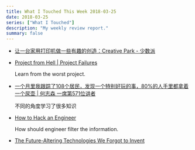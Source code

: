 ```yaml
---
title: What I Touched This Week 2018-03-25
date: 2018-03-25
series: ["What I Touched"]
description: "My weekly review report."
summary: false
---
```


* [让一台家用打印机做一些有趣的创造：Creative Park - 少数派](https://sspai.com/post/43694)
* [Project from Hell | Project Failures](https://projectfailures.wordpress.com/2008/06/24/project-from-hell/)

    Learn from the worst project.

* [一个月里我跟踪了108个居民，发现一个特别好玩的事，80%的人手里都拿着一个尿壶 | 何志森 一席第571位讲者](https://mp.weixin.qq.com/s/zsJJZhEI4_vDQZkth8wsvg?dt_platform=douban_broadcast)

    不同的角度学习了很多知识

* [How to Hack an Engineer](https://www.nemil.com/musings/hack-an-engineer.html)

    How should engineer filter the information.

* [The Future-Altering Technologies We Forgot to Invent](https://medium.com/the-polymath-project/gene-wolfe-a-science-fiction-legend-on-the-future-altering-technologies-we-forgot-to-invent-a3103572a352)
